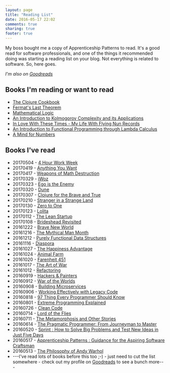 ```yaml
---
layout: page
title: "Reading List"
date: 2016-05-17 22:02
comments: true
sharing: true
footer: true
---
```

My boss bought me a copy of Apprenticeship Patterns to read. It's a good read for software professionals, and one of the things it recommended doing was starting a reading list on your blog. Not everything is related to software. So, here goes.

_I'm also on [Goodreads](https://www.goodreads.com/user/show/57648038-hamish-rickerby)_

## Books I'm reading or want to read
- [The Clojure Cookbook](https://www.bookdepository.com/Clojure-Cookbook-Luke-VanderHart-Ryan-Neufeld/9781449366179?a_aid=rickerbh)
- [Fermat's Last Theorem](https://www.bookdepository.com/Fermat-s-Last-Theorem/9781841157917?a_aid=rickerbh)
- [Mathematical Logic](http://www.bookdepository.com/Mathematical-Logic/9780486425337?a_aid=rickerbh)
- [An Introduction to Kolmogorov Complexity and its Applications](http://www.bookdepository.com/An-Introduction-Kolmogorov-Complexity-and-Its-Applications-Li-Ming-Paul-Vitanyi/9780387339986?ref=grid-view?a_aid=rickerbh)
- [In Love With These Times - My Life With Flying Nun Records](http://flyingout.co.nz/collections/featured-and-new/products/roger-shepherd-in-love-with-these-times)
- [An Introduction to Functional Programming through Lambda Calculus](http://www.bookdepository.com/An-Introduction-Functional-Programming-Through-Lambd-Calculus-Greg-Michaelson/9780486478838?a_aid=rickerbh)
- [A Mind for Numbers](http://www.bookdepository.com/Mind-for-Numbers-Barbar-Oakley/9780399165245?a_aid=rickerbh)

## Books I've read
- 20170504 - [4 Hour Work Week](https://www.bookdepository.com/The-4-hour-Work-Week/9780091929114?a_aid=rickerbh)
- 20170419 - [Anything You Want](https://www.bookdepository.com/Anything-You-Want-Derek-Sivers/9780241209042?a_aid=rickerbh)
- 20170417 - [Weapons of Math Destruction](https://www.bookdepository.com/Weapons-of-Math-Destruction/9780241296813?a_aid=rickerbh)
- 20170329 - [iWoz](https://www.bookdepository.com/iWoz/9780393330434?a_aid=rickerbh)
- 20170323 - [Ego is the Enemy](https://www.bookdepository.com/Ego-is-the-Enemy/9781781257012?a_aid=rickerbh)
- 20170320 - [Dune](https://www.bookdepository.com/Dune/9780340960196?a_aid=rickerbh)
- 20170307 - [Clojure for the Brave and True](http://www.bookdepository.com/Clojure-for-the-Brave-and-True-Daniel-Higginbotham/9781593275914?a_aid=rickerbh)
- 20170210 - [Stranger in a Strange Land](https://www.bookdepository.com/Stranger-in-a-Strange-Land/9780441790340?a_aid=rickerbh)
- 20170130 - [Zero to One](https://www.bookdepository.com/Zero-to-One/9780753555200?a_aid=rickerbh)
- 20170123 - [Lolita](https://www.bookdepository.com/Lolita/9780241951644?a_aid=rickerbh)
- 20170112 - [The Lean Startup](https://www.bookdepository.com/The-Lean-Startup/9780670921607?a_aid=rickerbh)
- 20170108 - [Brideshead Revisited](https://www.bookdepository.com/Brideshead-Revisited/9780241951613?a_aid=rickerbh)
- 20161222 - [Brave New World](http://www.bookdepository.com/Brave-New-World/9780099477464?a_aid=rickerbh)
- 20161216 - [The Mythical Man Month](http://www.bookdepository.com/The-Mythical-Man-month/9780201835953?a_aid=rickerbh)
- 20161212 - [Purely Functional Data Structures](http://www.bookdepository.com/Purely-Functional-Data-Structures/9780521663502?a_aid=rickerbh)
- 20161116 - [Diaspora](http://www.bookdepository.com/Diaspor-Greg-Egan/9780575082090?a_aid=rickerbh)
- 20161027 - [The Happiness Advantage](http://www.bookdepository.com/The-Happiness-Advantage-Shawn-Achor/9780753539477?a_aid=rickerbh)
- 20161024 - [Animal Farm](http://www.bookdepository.com/Animal-Farm/9780141036137?a_aid=rickerbh)
- 20161020 - [Farenheit 451](http://www.bookdepository.com/Farenheit-451-Ray-Bradbury/9782701156316?a_aid=rickerbh)
- 20161017 - [The Art of War](http://www.bookdepository.com/The-Art-of-War-Sun-Tzu-Sun-Zi-Professor-Lionel-Giles/9781599869773?a_aid=rickerbh)
- 20161012 - [Refactoring](http://www.bookdepository.com/Refactoring/9780201485677?a_aid=rickerbh)
- 20160919 - [Hackers & Painters](https://www.bookdepository.com/Hackers-Painters-Paul-Graham/9781449389550?a_aid=rickerbh)
- 20160912 - [War of the Worlds](http://www.bookdepository.com/The-War-of-the-Worlds-H-G-Wells-Brian-Aldiss-Patrick-Parrinder-Andy-Sawyer/9780141441030?ref=grid-view?a_aid=rickerbh)
- 20160908 - [Building Microservices](https://www.bookdepository.com/Building-Microservices/9781491950357?a_aid=rickerbh)
- 20160906 - [Working Effectively with Legacy Code](https://www.bookdepository.com/Working-Effectively-with-Legacy-Code/9780131177055?a_aid=rickerbh)
- 20160818 - [97 Thing Every Programmer Should Know](http://www.bookdepository.com/97-Things-Every-Programmer-Should-Know-Kevlin-Henney/9780596809485?a_aid=rickerbh)
- 20160801 - [Extreme Programming Explained](https://www.bookdepository.com/Extreme-Programming-Explained/9780321278654?a_aid=rickerbh)
- 20160726 - [Clean Code](https://www.bookdepository.com/Clean-Code-Robert-C-Martin/9780132350884?a_aid=rickerbh) 
- 20160714 - [Lord of the Flies](http://www.bookdepository.com/Lord-Flies-William-Golding/9780571056866?a_aid=rickerbh)
- 20160711 - [The Metamorphosis and Other Stories](http://www.bookdepository.com/Metamorphosis-Franz-Kafka/9780486290300?a_aid=rickerbh)
- 20160614 - [The Pragmatic Programmer: From Journeyman to Master](http://www.bookdepository.com/Pragmatic-Programmer-Andrew-Hunt/9780201616224?a_aid=rickerbh)
- 20160520 - [Sprint : How to Solve Big Problems and Test New Ideas in Just Five Days](http://www.bookdepository.com/Sprint/9780593076118?a_aid=rickerbh)
- 20160517 - [Apprenticeship Patterns : Guidance for the Aspiring Software Craftsman](http://www.bookdepository.com/Apprenticeship-Patterns/9780596518387?a_aid=rickerbh)
- 20160513 - [The Philosophy of Andy Warhol](http://www.bookdepository.com/The-Philosophy-of-Andy-Warhol/9780141189109?a_aid=rickerbh)
- ---I've read lots of books before this too ;-) - just need to cut the list somewhere - check out my profile on [Goodreads](https://www.goodreads.com/user/show/57648038-hamish-rickerby) to see a bunch more---

